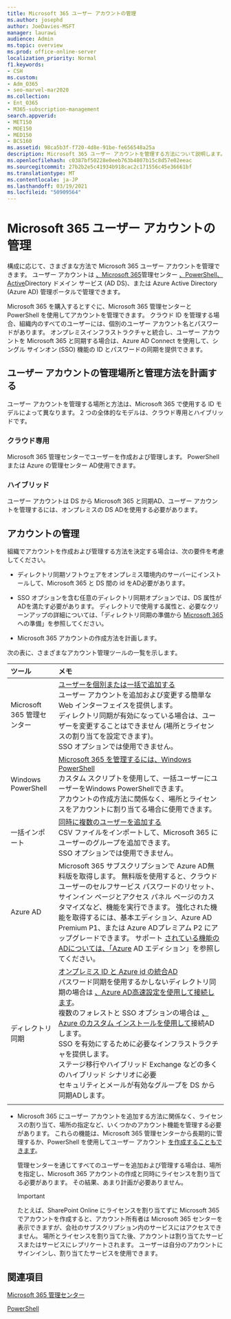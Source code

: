 ```yaml
---
title: Microsoft 365 ユーザー アカウントの管理
ms.author: josephd
author: JoeDavies-MSFT
manager: laurawi
audience: Admin
ms.topic: overview
ms.prod: office-online-server
localization_priority: Normal
f1.keywords:
- CSH
ms.custom:
- Adm_O365
- seo-marvel-mar2020
ms.collection:
- Ent_O365
- M365-subscription-management
search.appverid:
- MET150
- MOE150
- MED150
- BCS160
ms.assetid: 98ca5b3f-f720-4d8e-91be-fe656548a25a
description: Microsoft 365 ユーザー アカウントを管理する方法について説明します。
ms.openlocfilehash: c0387bf50228e0eeb763b4807b15c8d57e02eeac
ms.sourcegitcommit: 27b2b2e5c41934b918cac2c171556c45e36661bf
ms.translationtype: MT
ms.contentlocale: ja-JP
ms.lasthandoff: 03/19/2021
ms.locfileid: "50909564"
---
```

# <a name="manage-microsoft-365-user-accounts"></a>Microsoft 365 ユーザー アカウントの管理

構成に応じて、さまざまな方法で Microsoft 365 ユーザー アカウントを管理できます。 ユーザー アカウントは [、Microsoft 365](../admin/add-users/index.yml)管理センター [、PowerShell、Active](manage-user-accounts-and-licenses-with-microsoft-365-powershell.md)Directory ドメイン サービス (AD DS)、または Azure Active Directory (Azure AD) 管理ポータルで管理できます。 

Microsoft 365 を購入するとすぐに、Microsoft 365 管理センターと PowerShell を使用してアカウントを管理できます。 クラウド ID を管理する場合、組織内のすべてのユーザーには、個別のユーザー アカウント名とパスワードがあります。 オンプレミスインフラストラクチャと統合し、ユーザー アカウントを Microsoft 365 と同期する場合は、Azure AD Connect を使用して、シングル サインオン (SSO) 機能の ID とパスワードの同期を提供できます。
  
## <a name="plan-for-where-and-how-you-will-manage-your-user-accounts"></a>ユーザー アカウントの管理場所と管理方法を計画する

ユーザー アカウントを管理する場所と方法は、Microsoft 365 で使用する ID モデルによって異なります。 2 つの全体的なモデルは、クラウド専用とハイブリッドです。
  
### <a name="cloud-only"></a>クラウド専用

Microsoft 365 管理センターでユーザーを作成および管理します。 PowerShell または Azure の管理センター AD使用できます。 
    
### <a name="hybrid"></a>ハイブリッド

ユーザー アカウントは DS から Microsoft 365 と同期AD、ユーザー アカウントを管理するには、オンプレミスの DS ADを使用する必要があります。 
    
## <a name="managing-accounts"></a>アカウントの管理

組織でアカウントを作成および管理する方法を決定する場合は、次の要件を考慮してください。
  
- ディレクトリ同期ソフトウェアをオンプレミス環境内のサーバーにインストールして、Microsoft 365 と DS 間の id をAD必要があります。
    
- SSO オプションを含む任意のディレクトリ同期オプションでは、DS 属性がADを満たす必要があります。 ディレクトリで使用する属性と、必要なクリーンアップの詳細については、「ディレクトリ同期の準備から [Microsoft 365](prepare-for-directory-synchronization.md)への準備」を参照してください。 
    
- Microsoft 365 アカウントの作成方法を計画します。
    
次の表に、さまざまなアカウント管理ツールの一覧を示します。
    
|ツール|メモ|
|:-----|:-----|
|Microsoft 365 管理センター  <br/> |[ユーザーを個別または一括で追加する](../admin/add-users/add-users.md) <br/>  ユーザー アカウントを追加および変更する簡単な Web インターフェイスを提供します。  <br/>  ディレクトリ同期が有効になっている場合は、ユーザーを変更することはできません (場所とライセンスの割り当てを設定できます)。  <br/>  SSO オプションでは使用できません。  <br/> |
|Windows PowerShell  <br/> |[Microsoft 365 を管理するには、Windows PowerShell](./manage-microsoft-365-with-microsoft-365-powershell.md) <br/>  カスタム スクリプトを使用して、一括ユーザーにユーザーをWindows PowerShellできます。  <br/>  アカウントの作成方法に関係なく、場所とライセンスをアカウントに割り当てる場合に使用できます。  <br/> |
|一括インポート  <br/> |[同時に複数のユーザーを追加する](add-several-users-at-the-same-time.md) <br/>  CSV ファイルをインポートして、Microsoft 365 にユーザーのグループを追加できます。  <br/>  SSO オプションでは使用できません。  <br/> |
|Azure AD  <br/> |Microsoft 365 サブスクリプションで Azure AD無料版を取得します。 無料版を使用すると、クラウド ユーザーのセルフサービス パスワードのリセット、サインイン ページとアクセス パネル ページのカスタマイズなど、機能を実行できます。 強化された機能を取得するには、基本エディション、Azure AD Premium P1、または Azure ADプレミアム P2 にアップグレードできます。 サポート [されている機能のADについては、「Azure](/azure/active-directory/fundamentals/active-directory-whatis) AD エディション」を参照してください。  <br/> |
|ディレクトリ同期  <br/> |[オンプレミス ID と Azure id の統合AD](/azure/active-directory/hybrid/whatis-hybrid-identity) <br/>  パスワード同期を使用するかしないディレクトリ同期の場合は [、Azure AD高速設定を使用して接続します](/azure/active-directory/hybrid/how-to-connect-install-express)。  <br/>  複数のフォレストと SSO オプションの場合は [、Azure のカスタム インストールを使用して](/azure/active-directory/hybrid/how-to-connect-install-custom)接続ADします。  <br/>  SSO を有効にするために必要なインフラストラクチャを提供します。  <br/>  ステージ移行やハイブリッド Exchange などの多くのハイブリッド シナリオに必要  <br/>  セキュリティとメールが有効なグループを DS から同期ADします。  <br/> |
|||
   
- Microsoft 365 にユーザー アカウントを追加する方法に関係なく、ライセンスの割り当て、場所の指定など、いくつかのアカウント機能を管理する必要があります。 これらの機能は、Microsoft 365 管理センターから長期的に管理するか、PowerShell を使用してユーザー アカウント [を作成することもできます](./create-user-accounts-with-microsoft-365-powershell.md)。
    
    管理センターを通じてすべてのユーザーを追加および管理する場合は、場所を指定し、Microsoft 365 アカウントの作成と同時にライセンスを割り当てる必要があります。 その結果、あまり計画が必要ありません。
    
    > [!IMPORTANT]
    > たとえば、SharePoint Online にライセンスを割り当てずに Microsoft 365 でアカウントを作成すると、アカウント所有者は Microsoft 365 センターを表示できますが、会社のサブスクリプション内のサービスにはアクセスできません。 場所とライセンスを割り当てた後、アカウントは割り当てたサービスまたはサービスにレプリケートされます。 ユーザーは自分のアカウントにサインインし、割り当てたサービスを使用できます。 
  
## <a name="see-also"></a>関連項目

[Microsoft 365 管理センター](../admin/add-users/index.yml)

[PowerShell](manage-user-accounts-and-licenses-with-microsoft-365-powershell.md)